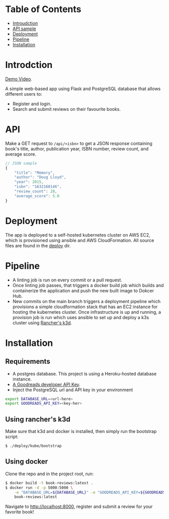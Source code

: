 # Table of Contents

- [Introudction](#Introduction)
- [API sample](#API)
- [Deployment](#Deployment)
- [Pipeline](#Pipeline)
- [Installation](#Installation)

# Introdction

[Demo Video](https://youtu.be/F-TqHESV-i4).

A simple web-based app using Flask and PostgreSQL database that allows different users to:

- Register and login.
- Search and submit reviews on their favourite books.

# API

Make a GET request to `/api/<isbn>` to get a JSON response containing
book's title, author, publication year, ISBN number, review count, and average score.

```javascript
// JSON sample
{
    "title": "Memory",
    "author": "Doug Lloyd",
    "year": 2015,
    "isbn": "1632168146",
    "review_count": 28,
    "average_score": 5.0
}
```

# Deployment

The app is deployed to a self-hosted kubernetes cluster on AWS EC2, which is provisioned using ansible and AWS CloudFormation. All source files are found in the [deploy](deploy) dir.

# Pipeline

- A linting job is run on every commit or a pull request.
- Once linting job passes, that triggers a docker build job which builds and containerize the application and push the new built image to Dokcer Hub.
- New commits on the main branch triggers a deployment pipeline which provisions a simple cloudformation stack that has an EC2 instance for hosting the kubernetes cluster. Once infrastructure is up and running, a provision job is run which uses ansible to set up and deploy a k3s cluster using [Rancher's k3d](https://k3d.io/).

# Installation

## Requirements

- A postgres database. This project is using a Heroku-hosted database instance.
- [A Goodreads developer API Key](https://www.goodreads.com/api/documentation).
- Inject the PostgreSQL url and API key in your environment

```bash
export DATABASE_URL=<url-here>
export GOODREADS_API_KEY=<key-her>
```

## Using rancher's k3d

Make sure that k3d and docker is installed, then simply run the bootstrap script:

```bash
$ ./deploy/kube/bootstrap
```

## Using docker

Clone the repo and in the project root, run:

```bash
$ docker build -t book-reviews:latest .
$ docker run -d -p 5000:5000 \
    -e "DATABASE_URL=${DATABASE_URL}" -e "GOODREADS_API_KEY=${GOODREADS_API_KEY}" \
    book-reviews:latest
```

Navigate to [http://localhost:8000](http://localhost:8000), register and submit a review for your favorite book!
